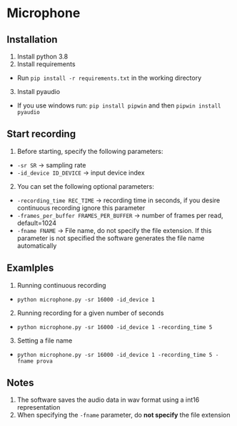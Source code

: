 # Microphone

## Installation

1. Install python 3.8 
2. Install requirements
- Run ``` pip install -r requirements.txt ``` in the working directory
3. Install pyaudio
- If you use windows run: ``` pip install pipwin ``` and then ``` pipwin install pyaudio ```

## Start recording

1. Before starting, specify the following parameters:
- ```-sr SR``` -> sampling rate
-  ```-id_device ID_DEVICE``` -> input device index
2. You can set the following optional parameters:
- ```-recording_time REC_TIME``` -> recording time in seconds, if you desire continuous recording ignore this parameter
- ```-frames_per_buffer FRAMES_PER_BUFFER``` -> number of frames per read, default=1024
- ```-fname FNAME``` -> File name, do not specify the file extension. If this parameter is not specified the software generates the file name automatically

## Examlples
1. Running continuous recording
- ``` python microphone.py -sr 16000 -id_device 1 ``` 
2. Running recording for a given number of seconds
- ``` python microphone.py -sr 16000 -id_device 1 -recording_time 5 ```
3. Setting a file name
- ``` python microphone.py -sr 16000 -id_device 1 -recording_time 5 -fname prova ```

## Notes
1. The software saves the audio data in wav format using a int16 representation
2. When specifying the ```-fname``` parameter, do **not specify** the file extension
